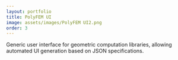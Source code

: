 ```yaml
---
layout: portfolio
title: PolyFEM UI
image: assets/images/PolyFEM UI2.png
order: 3
---
```


Generic user interface for geometric computation libraries, allowing automated UI
generation based on JSON specifications.
